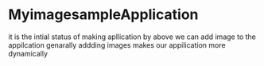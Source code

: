 # MyimagesampleApplication

it is the intial status of making apllication by above we can add image to the appilcation 
genarally addding images makes our appilication more dynamically 
